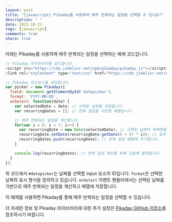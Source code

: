 ```yaml
---
layout: post
title: "[javascript] Pikaday를 사용하여 매주 반복되는 일정을 선택할 수 있나요?"
description: " "
date: 2023-10-23
tags: [javascript]
comments: true
share: true
---
```


아래는 Pikaday를 사용하여 매주 반복되는 일정을 선택하는 예제 코드입니다.

```javascript
// Pikaday 라이브러리를 로드합니다.
<script src="https://cdn.jsdelivr.net/npm/pikaday/pikaday.js"></script>
<link rel="stylesheet" type="text/css" href="https://cdn.jsdelivr.net/npm/pikaday/css/pikaday.css">

// Pikaday 인스턴스를 생성합니다.
var picker = new Pikaday({
  field: document.getElementById('datepicker'),
  format: 'YYYY-MM-DD',
  onSelect: function(date) {
    var selectedDate = date; // 선택된 날짜를 저장합니다.
    var recurringDates = []; // 반복 일정을 저장할 배열입니다.

    // 매주 반복되는 일정을 계산합니다.
    for(var i = 0; i < 7; i++) {
      var recurringDate = new Date(selectedDate); // 선택된 날짜의 복제본을 생성합니다.
      recurringDate.setDate(recurringDate.getDate() + (7 * i)); // 일주일 간격으로 날짜를 증가시킵니다.
      recurringDates.push(recurringDate); // 반복 일정 배열에 추가합니다.
    }

    console.log(recurringDates); // 반복 일정 확인을 위해 콘솔에 출력합니다.
  }
});
```

위 코드에서 `#datepicker`는 날짜를 선택할 input 요소의 ID입니다. `format`은 선택한 날짜의 표시 형식을 정의하고 있습니다. `onSelect` 이벤트 핸들러에서는 선택된 날짜를 기반으로 매주 반복되는 일정을 계산하고 배열에 저장합니다.

이 예제를 사용하면 Pikaday를 통해 매주 반복되는 일정을 선택할 수 있습니다.

더 자세한 정보 및 Pikaday 라이브러리에 대한 추가 설정은 [Pikaday GitHub 저장소](https://github.com/Pikaday/Pikaday)를 참조하시기 바랍니다.